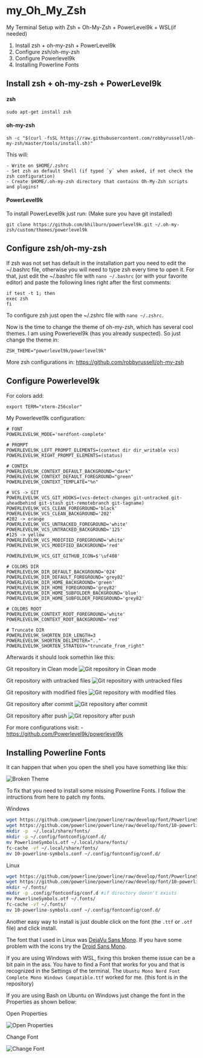 # my_Oh_My_Zsh
My Terminal Setup with Zsh + Oh-My-Zsh + PowerLevel9k + WSL(if needed)

1. Install zsh + oh-my-zsh + PowerLevel9k
3. Configure zsh/oh-my-zsh 
5. Configure Powerlevel9k
5. Installing Powerline Fonts

## Install zsh + oh-my-zsh + PowerLevel9k

#### zsh
```
sudo apt-get install zsh
```
#### oh-my-zsh
```
sh -c "$(curl -fsSL https://raw.githubusercontent.com/robbyrussell/oh-my-zsh/master/tools/install.sh)"
```
This will:

    - Write on $HOME/.zshrc
    - Set zsh as default Shell (if typed `y` when asked, if not check the zsh configuration)
    - Create $HOME/.oh-my-zsh directory that contains Oh-My-Zsh scripts and plugins!


#### PowerLevel9k

To install PowerLevel9k just run:
(Make sure you have git installed)
```
git clone https://github.com/bhilburn/powerlevel9k.git ~/.oh-my-zsh/custom/themes/powerlevel9k
```

## Configure zsh/oh-my-zsh

If zsh was not set has default in the installation part you need to edit the ~/.bashrc file, otherwise you will need to type zsh every time to open it.
For that, just edit the ~/.bashrc file with `nano ~/.bashrc` (or with your favorite editor) and paste the following lines right after the first comments:
```
if test -t 1; then
exec zsh
fi
```
To configure zsh just open the ~/.zshrc file with `nano ~/.zshrc`.

Now is the time to change the theme of oh-my-zsh, which has several cool themes. I am using Powerlevel9k (has you already suspected). So just change the theme in:
```
ZSH_THEME="powerlevel9k/powerlevel9k"
```
More zsh configurations in:
https://github.com/robbyrussell/oh-my-zsh

## Configure Powerlevel9k

For colors add:
```
export TERM="xterm-256color"
```

My Powerlevel9k configuration:
```
# FONT
POWERLEVEL9K_MODE='nerdfont-complete'

# PROMPT
POWERLEVEL9K_LEFT_PROMPT_ELEMENTS=(context dir dir_writable vcs)
POWERLEVEL9K_RIGHT_PROMPT_ELEMENTS=(status)  

# CONTEX
POWERLEVEL9K_CONTEXT_DEFAULT_BACKGROUND="dark"
POWERLEVEL9K_CONTEXT_DEFAULT_FOREGROUND="green"
POWERLEVEL9K_CONTEXT_TEMPLATE="%n"

# VCS -> GIT
POWERLEVEL9K_VCS_GIT_HOOKS=(vcs-detect-changes git-untracked git-aheadbehind git-stash git-remotebranch git-tagname)
POWERLEVEL9K_VCS_CLEAN_FOREGROUND='black'
POWERLEVEL9K_VCS_CLEAN_BACKGROUND='202' 
#202 -> orange
POWERLEVEL9K_VCS_UNTRACKED_FOREGROUND='white'
POWERLEVEL9K_VCS_UNTRACKED_BACKGROUND='125'
#125 -> yellow
POWERLEVEL9K_VCS_MODIFIED_FOREGROUND='white'
POWERLEVEL9K_VCS_MODIFIED_BACKGROUND='red'

POWERLEVEL9K_VCS_GIT_GITHUB_ICON=$'\uf408'

# COLORS DIR
POWERLEVEL9K_DIR_DEFAULT_BACKGROUND='024'
POWERLEVEL9K_DIR_DEFAULT_FOREGROUND='grey82'
POWERLEVEL9K_DIR_HOME_BACKGROUND='green'
POWERLEVEL9K_DIR_HOME_FOREGROUND='grey82'
POWERLEVEL9K_DIR_HOME_SUBFOLDER_BACKGROUND='blue'
POWERLEVEL9K_DIR_HOME_SUBFOLDER_FOREGROUND='grey82'

# COLORS ROOT
POWERLEVEL9K_CONTEXT_ROOT_FOREGROUND='white'
POWERLEVEL9K_CONTEXT_ROOT_BACKGROUND='red'

# Truncate DIR
POWERLEVEL9K_SHORTEN_DIR_LENGTH=3
POWERLEVEL9K_SHORTEN_DELIMITER=".."
POWERLEVEL9K_SHORTEN_STRATEGY="truncate_from_right"
```

Afterwards it should look somethin like this:

Git repository in Clean mode
![Git repository in Clean mode](images/git1_Clean.png)

Git repository with untracked files
![Git repository with untracked files](images/git2_Untracked.png)

Git repository with modified files
![Git repository with modified files](images/git3_Modified.png)

Git repository after commit
![Git repository after commit](images/git4_Back_to_Clean.png)

Git repository after push
![Git repository after push](images/git5_AfterPush.png)

For more configurations visit:
    - https://github.com/Powerlevel9k/powerlevel9k


## Installing Powerline Fonts
It can happen that when you open the shell you have something like this:

![Broken Theme](images/brokenTheme.png)

To fix that you need to install some missing Powerline Fonts. I follow the intructions from here to patch my fonts. 

Windows

``` bash
wget https://github.com/powerline/powerline/raw/develop/font/PowerlineSymbols.otf
wget https://github.com/powerline/powerline/raw/develop/font/10-powerline-symbols.conf
mkdir -p  ~/.local/share/fonts/
mkdir -p ~/.config/fontconfig/conf.d/
mv PowerlineSymbols.otf ~/.local/share/fonts/
fc-cache -vf ~/.local/share/fonts/
mv 10-powerline-symbols.conf ~/.config/fontconfig/conf.d/
```
Linux

``` bash
wget https://github.com/powerline/powerline/raw/develop/font/PowerlineSymbols.otf
wget https://github.com/powerline/powerline/raw/develop/font/10-powerline-symbols.conf
mkdir ~/.fonts/
mkdir -p .config/fontconfig/conf.d #if directory doesn't exists
mv PowerlineSymbols.otf ~/.fonts/
fc-cache -vf ~/.fonts/
mv 10-powerline-symbols.conf ~/.config/fontconfig/conf.d/

```

Another easy way to install is just double click on the font (the `.ttf` or `.otf` file) and click install.

The font that I used in Linux was [DejaVu Sans Mono](https://github.com/powerline/fonts/tree/master/DejaVuSansMono).
If you have some problem with the icons try the [Droid Sans Mono](https://github.com/ryanoasis/nerd-fonts/tree/master/patched-fonts/DroidSansMono).


If you are using Windows with WSL, fixing this broken theme issue can be a bit pain in the ass. You have to find a Font that works for you and that is recognized in the Settings of the terminal. The `Ubuntu Mono Nerd Font Complete Mono Windows Compatible.ttf` worked for me. (this font is in the repository)

If you are using Bash on Ubuntu on Windows just change the font in the Properties as shown bellow:

Open Properties

![Open Properties](images/changeFont1.png)

Change Font

![Change Font](images/changeFont2.png)


